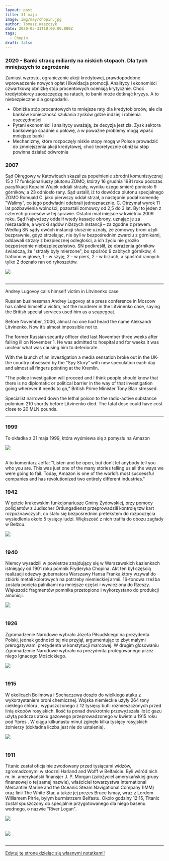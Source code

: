 ```yaml
---
layout: post
title: 31 maja
image: img/may/chopin.jpg
author: Tomasz Waszczyk
date: 2020-05-31T10:00:00.000Z
tags:
  - Chopin
draft: false
---
```


### 2020 - Banki stracą miliardy na niskich stopach. Dla tych mniejszych to zagrożenie

Zamiast wzrostu, ograniczenie akcji kredytowej, prawdopodobne wprowadzenie nowych opłat i likwidacja promocji. Analitycy i ekonomiści czwartkową obniżkę stóp procentowych oceniają krytycznie. Choć kredytobiorcy zaoszczędzą na ratach, to banki może dotknąć kryzys. A to niebezpieczne dla gospodarki.

* Obniżka stóp procentowych to mniejsze raty dla kredytobiorców, ale dla banków konieczność szukania zysków gdzie indziej i robienia oszczędności
* Pytani ekonomiści i analitycy uważają, że decyzja jest zła. Zysk sektora bankowego spadnie o połowę, a w poważne problemy mogą wpaść mniejsze banki
* Mechanizmy, które rozpoczęły niskie stopy mogą w Polsce prowadzić do zmniejszenia akcji kredytowej, choć teoretycznie obniżka stóp powinna działać odwrotnie

### 2007

Sąd Okręgowy w Katowicach skazał za popełnienie zbrodni komunistycznej 15 z 17 funkcjonariuszy plutonu ZOMO, którzy 16 grudnia 1981 roku podczas pacyfikacji Kopalni Wujek oddali strzały, wyniku czego śmierć poniosło 9 górników, a 23 odniosło rany. Sąd ustalił, iż to dowódca plutonu specjalnego ZOMO Romuald C. jako pierwszy oddał strzał, a następnie podał komendę "Walimy", co jego podwładni odebrali jednoznacznie. C. Otrzymał wyrok 11 lat pozbawienia wolności, pozostali zomowcy od 2,5 do 3 lat.
Był to jeden z czterech procesów w tej sprawie. Ostatni miał miejsce w kwietniu 2009 roku. Sąd Najwyższy oddalił wtedy kasacje obrony, uznając je za niezasadne, a wyroki sądów niższych instancji – za zgodne z prawem. Według SN sądy dwóch instancji słusznie uznały, że zomowcy broni użyli bezprawnie, gdyż strzelając, nie byli w bezpośrednim zwarciu z górnikami, oddawali strzały z bezpiecznej odległości, a ich życiu nie groziło bezpośrednie niebezpieczeństwo. SN podkreślił, że obrażenia górników świadczą, że "strzały były mierzone", bo spośród 9 zabitych górników, 4 trafiono w głowę, 1 - w szyję, 2 - w pierś, 2 - w brzuch, a spośród rannych tylko 2 doznało ran od rykoszetów.

<img src="./img/may/kopalniawujek.jpg"><br><br>

---

Andrey Lugovoy calls himself victim in Litvinenko case

Russian businessman Andrey Lugovoy at a press conference in Moscow has called himself a victim, not the murderer in the Litvinenko case, saying the British special services used him as a scapegoat.

Before November, 2006, almost no one had heard the name Aleksandr Litvinenko. Now it’s almost impossible not to.

The former Russian security officer died last November three weeks after falling ill on November 1. He was admitted to hospital and for weeks it was unclear what was causing him to deteriorate.

With the launch of an investigation a media sensation broke out in the UK-the country obsessed by the “Spy Story” with new speculation each day and almost all fingers pointing at the Kremlin.

“The police investigation will proceed and I think people should know that there is no diplomatic or political barrier in the way of that investigation going wherever it needs to go,” British Prime Minister Tony Blair stressed.

Specialist narrowed down the lethal poison to the radio-active substance polonium 210 shortly before Litvinenko died. The fatal dose could have cost close to 20 MLN pounds.

---

### 1999

To okładka z 31 maja 1999, która wyśmiewa się z pomysłu na Amazon

<img src="./img/images/bezos.jpg"><br><br>

A to komentarz Jeffa: "Listen and be open, but don’t let anybody tell you who you are. This was just one of the many stories telling us all the ways we were going to fail. Today, Amazon is one of the world’s most successful companies and has revolutionized two entirely different industries."

### 1942

W getcie krakowskim funkcjonariusze Gminy Żydowskiej, przy pomocy policjantów z Judischer Ordungsdienst przeprowadzili kontrolę tzw kart rozpoznawczych, co stało się bezpośrednim pretekstem do rozpoczęcia wysiedlenia około 5 tysięcy ludzi. Większość z nich trafiła do obozu zagłady w Bełżcu.

<img src="./img/may/judischer.jpg"><br><br>

### 1940

Niemcy wysadzili w powietrze znajdujący się w Warszawskich Łazienkach istniejący od 1901 roku pomnik Fryderyka Chopina. Akt ten był częścią realizacji odezwy gubernatora Warszawy Hansa Franka,który wzywał do zbiórki metali kolorowych na potrzeby niemieckiej armii.
16-tonowa rzeźba została pocięta palnikami
na mniejsze części i wywieziona do Rzeszy.
Większość fragmentów pomnika przetopiono i
wykorzystano do produkcji amunicji.

<img src="./img/may/chopin.jpg"><br><br>

### 1926

Zgromadzenie Narodowe wybrało Józefa Piłsudskiego na prezydenta Polski, jednak godności tej nie przyjął, argumentując to zbyt małymi prerogatywami prezydenta w konstytucji marcowej. W drugim głosowaniu Zgromadzenie Narodowe wybrało na prezydenta protegowanego przez niego Ignacego Mościckiego.

<img src="./img/may/pilsudskiprezydent.jpg"><br><br>

### 1915

W okolicach Bolimowa i Sochaczewa doszło do wielkiego ataku z wykorzystaniem broni chemicznej. Wojska niemieckie użyły 264 tony ciekłego chloru ,
wypuszczonego z 12 tysięcy butli
rozmieszczonych przed linią okopów
rosyjskich. Ilość ta ponad dwukrotnie
przewyższała ilość gazu użytą podczas
ataku gazowego przeprowadzonego w
kwietniu 1915 roku pod Ypres . W ciągu
kilkunastu minut zginęło kilka tysięcy
rosyjskich żołnierzy (dokładna liczba jest
nie do ustalenia).

<img src="./img/may/chlor.jpg"><br><br>

### 1911

Titanic został oficjalnie zwodowany przed tysiącami widzów, zgromadzonymi w stoczni Harland and Wolff w Belfaście. Byli wśród nich m. in. amerykański finansjer J. P. Morgan (założyciel amerykańskiej grupy finansowej o tej samej nazwie), właściciel towarzystwa International Mercantile Marine and the Oceanic Steam Navigational Company (IMM) oraz linii The White Star, a także jej prezes Bruce Ismay, wraz z Lordem Williamem Pirrie, byłym burmistrzem Belfastu. Około godziny 12:15, Titanic został spuszczony do specjalnie przygotowanego dla niego basenu wodnego, o nazwie "River Logan".

<img src="./img/may/titanic.jpg"><br><br>

<img src="./img/may/titanic2.jpg"><br><br>

---

<a href="https://github.com/TomaszWaszczyk/historia.waszczyk.com/edit/master/src/content/may-31.md" target="_blank">Edytuj tę stronę dzieląc się własnymi notatkami!</a>
